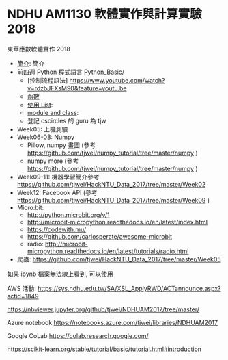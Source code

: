# NDHU AM1130 軟體實作與計算實驗 2018
東華應數軟體實作 2018

* [簡介](Intro.md): 簡介
* 前四週 Python 程式語言 [Python_Basic/](Python_Basic/)
    * [控制流程語法] https://www.youtube.com/watch?v=rdzbJFXsM90&feature=youtu.be
    * [函數](Python_Basic/Function/)
    * [使用 List](Python_Basic/List.ipynb):  
    * [module and class](Python_Basic/Module_and_Class.ipynb): 
    * 登記 cscircles 的 guru 為 tjw 
* Week05: 上機測驗
* Week06-08: Numpy
    * Pillow, numpy 畫圖 (參考 https://github.com/tjwei/numpy_tutorial/tree/master/numpy )
    * numpy more (參考 https://github.com/tjwei/numpy_tutorial/tree/master/numpy )
* Week09-11: 機器學習簡介參考 https://github.com/tjwei/HackNTU_Data_2017/tree/master/Week02 
* Week12: Facebook API (參考 https://github.com/tjwei/HackNTU_Data_2017/tree/master/Week09 )
* Micro:bit:
    * http://python.microbit.org/v/1
    * http://microbit-micropython.readthedocs.io/en/latest/index.html
    * https://codewith.mu/
    * https://github.com/carlosperate/awesome-microbit
    * radio: http://microbit-micropython.readthedocs.io/en/latest/tutorials/radio.html
* 爬蟲: https://github.com/tjwei/HackNTU_Data_2017/tree/master/Week05

如果 ipynb 檔案無法線上看到, 可以使用

AWS 活動:   https://sys.ndhu.edu.tw/SA/XSL_ApplyRWD/ACTannounce.aspx?actid=1849

https://nbviewer.jupyter.org/github/tjwei/NDHUAM2017/tree/master/

Azure notebook https://notebooks.azure.com/tjwei/libraries/NDHUAM2017

Google CoLab https://colab.research.google.com/



https://scikit-learn.org/stable/tutorial/basic/tutorial.html#introduction
